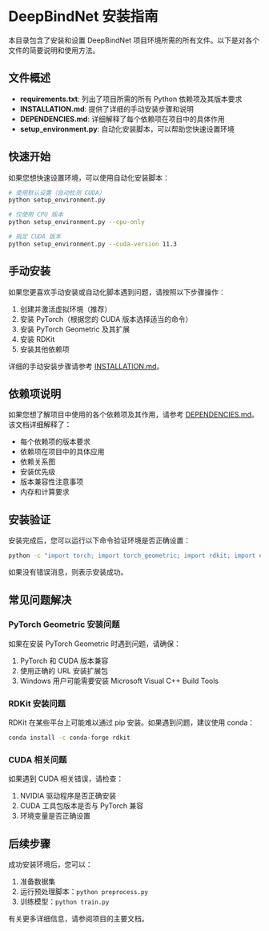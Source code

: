 # DeepBindNet 安装指南

本目录包含了安装和设置 DeepBindNet 项目环境所需的所有文件。以下是对各个文件的简要说明和使用方法。

## 文件概述

- **requirements.txt**: 列出了项目所需的所有 Python 依赖项及其版本要求
- **INSTALLATION.md**: 提供了详细的手动安装步骤和说明
- **DEPENDENCIES.md**: 详细解释了每个依赖项在项目中的具体作用
- **setup_environment.py**: 自动化安装脚本，可以帮助您快速设置环境

## 快速开始

如果您想快速设置环境，可以使用自动化安装脚本：

```bash
# 使用默认设置（自动检测 CUDA）
python setup_environment.py

# 仅使用 CPU 版本
python setup_environment.py --cpu-only

# 指定 CUDA 版本
python setup_environment.py --cuda-version 11.3
```

## 手动安装

如果您更喜欢手动安装或自动化脚本遇到问题，请按照以下步骤操作：

1. 创建并激活虚拟环境（推荐）
2. 安装 PyTorch（根据您的 CUDA 版本选择适当的命令）
3. 安装 PyTorch Geometric 及其扩展
4. 安装 RDKit
5. 安装其他依赖项

详细的手动安装步骤请参考 [INSTALLATION.md](./INSTALLATION.md)。

## 依赖项说明

如果您想了解项目中使用的各个依赖项及其作用，请参考 [DEPENDENCIES.md](./DEPENDENCIES.md)。该文档详细解释了：

- 每个依赖项的版本要求
- 依赖项在项目中的具体应用
- 依赖关系图
- 安装优先级
- 版本兼容性注意事项
- 内存和计算要求

## 安装验证

安装完成后，您可以运行以下命令验证环境是否正确设置：

```bash
python -c "import torch; import torch_geometric; import rdkit; import esm; import numpy; import pandas; print('安装成功！')"
```

如果没有错误消息，则表示安装成功。

## 常见问题解决

### PyTorch Geometric 安装问题

如果在安装 PyTorch Geometric 时遇到问题，请确保：

1. PyTorch 和 CUDA 版本兼容
2. 使用正确的 URL 安装扩展包
3. Windows 用户可能需要安装 Microsoft Visual C++ Build Tools

### RDKit 安装问题

RDKit 在某些平台上可能难以通过 pip 安装。如果遇到问题，建议使用 conda：

```bash
conda install -c conda-forge rdkit
```

### CUDA 相关问题

如果遇到 CUDA 相关错误，请检查：

1. NVIDIA 驱动程序是否正确安装
2. CUDA 工具包版本是否与 PyTorch 兼容
3. 环境变量是否正确设置

## 后续步骤

成功安装环境后，您可以：

1. 准备数据集
2. 运行预处理脚本：`python preprocess.py`
3. 训练模型：`python train.py`

有关更多详细信息，请参阅项目的主要文档。
